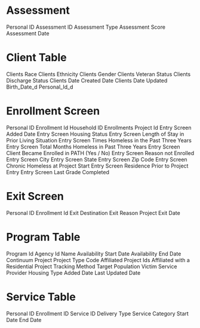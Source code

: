 # Assessment
Personal ID
Assessment ID
Assessment Type
Assessment Score
Assessment Date

# Client Table
Clients Race
Clients Ethnicity
Clients Gender
Clients Veteran Status
Clients Discharge Status
Clients Date Created Date
Clients Date Updated
Birth_Date_d
Personal_Id_d

# Enrollment Screen
Personal ID
Enrollment Id
Household ID
Enrollments Project Id
Entry Screen Added Date
Entry Screen Housing Status
Entry Screen Length of Stay in Prior Living Situation
Entry Screen Times Homeless in the Past Three Years
Entry Screen Total Months Homeless in Past Three Years
Entry Screen Client Became Enrolled in PATH (Yes / No)
Entry Screen Reason not Enrolled
Entry Screen City
Entry Screen State
Entry Screen Zip Code
Entry Screen Chronic Homeless at Project Start
Entry Screen Residence Prior to Project Entry
Entry Screen Last Grade Completed

# Exit Screen
Personal ID
Enrollment Id
Exit Destination
Exit Reason
Project Exit Date

# Program Table
Program Id
Agency Id
Name
Availability Start Date
Availability End Date
Continuum Project
Project Type Code
Affiliated Project Ids
Affiliated with a Residential Project
Tracking Method
Target Population
Victim Service Provider
Housing Type
Added Date
Last Updated Date

# Service Table
Personal ID
Enrollment ID
Service ID
Delivery Type
Service Category
Start Date
End Date
